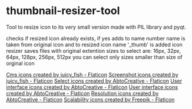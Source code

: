 # thumbnail-resizer-tool
Tool to resize icon to its very small version made with PIL library and pyqt.



checks if resized icon already exists, if yes adds to name number
name is taken from original icon and to resized icon name '_thumb' is added
icon resizer saves files with original extention
sizes to select are: 16px, 32px, 64px, 128px, 256px, 512px
you can select only sizes smaller than size of orginal icon

<a href="https://www.flaticon.com/free-icons/cms" title="cms icons">Cms icons created by juicy_fish - Flaticon</a>
<a href="https://www.flaticon.com/free-icons/screenshot" title="screenshot icons">Screenshot icons created by juicy_fish - Flaticon</a>
<a href="https://www.flaticon.com/free-icons/select" title="select icons">Select icons created by AbtoCreative - Flaticon</a>
<a href="https://www.flaticon.com/free-icons/user-interface" title="user interface icons">User interface icons created by AbtoCreative - Flaticon</a>
<a href="https://www.flaticon.com/free-icons/user-interface" title="user interface icons">User interface icons created by AbtoCreative - Flaticon</a>
<a href="https://www.flaticon.com/free-icons/resolution" title="resolution icons">Resolution icons created by AbtoCreative - Flaticon</a>
<a href="https://www.flaticon.com/free-icons/scalability" title="scalability icons">Scalability icons created by Freepik - Flaticon</a>